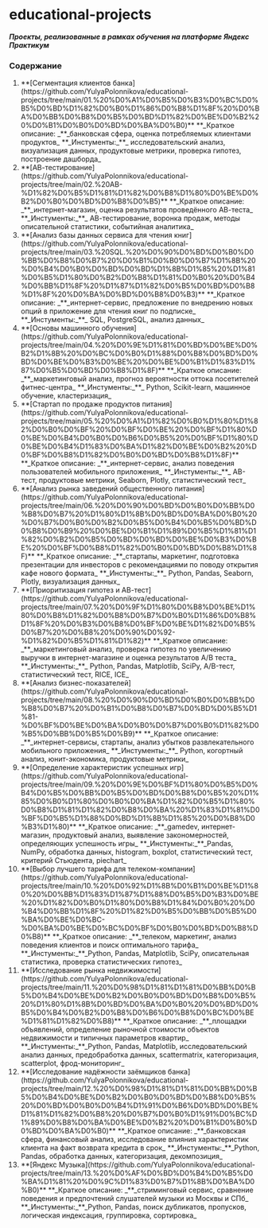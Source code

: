 # educational-projects
**_Проекты, реализованные в рамках обучения на платформе Яндекс Практикум_**
<h3> Содержание </h3>
    <ol>
        <li> **[Сегментация клиентов банка](https://github.com/YulyaPolonnikova/educational-projects/tree/main/01.%20%D0%A1%D0%B5%D0%B3%D0%BC%D0%B5%D0%BD%D1%82%D0%B0%D1%86%D0%B8%D1%8F%20%D0%BA%D0%BB%D0%B8%D0%B5%D0%BD%D1%82%D0%BE%D0%B2%20%D0%B1%D0%B0%D0%BD%D0%BA%D0%B0)**
**_Краткое описание: _**_банковская сфера, оценка потребляемых клиентами продуктов_
**_Инстументы:_**_ исследовательский анализ, визуализация данных, продуктовые метрики, проверка гипотез, построение дашборда_ </li>
        <li> **[АВ-тестирование](https://github.com/YulyaPolonnikova/educational-projects/tree/main/02.%20AB-%D1%82%D0%B5%D1%81%D1%82%D0%B8%D1%80%D0%BE%D0%B2%D0%B0%D0%BD%D0%B8%D0%B5)**
            **_Краткое описание: _**_интернет-магазин, оценка результатов проведённого АВ-теста_
            **_Инстументы:_**_ АВ-тестирование, воронка продаж, методы описательной статистики, событийная аналитика_ </li>
        <li> **[Анализ базы данных сервиса для чтения книг](https://github.com/YulyaPolonnikova/educational-projects/tree/main/03.%20SQL.%20%D0%90%D0%BD%D0%B0%D0%BB%D0%B8%D0%B7%20%D0%B1%D0%B0%D0%B7%D1%8B%20%D0%B4%D0%B0%D0%BD%D0%BD%D1%8B%D1%85%20%D1%81%D0%B5%D1%80%D0%B2%D0%B8%D1%81%D0%B0%20%D0%B4%D0%BB%D1%8F%20%D1%87%D1%82%D0%B5%D0%BD%D0%B8%D1%8F%20%D0%BA%D0%BD%D0%B8%D0%B3)**
            **_Краткое описание: _**_интернет-сервис, предложение по внедрению новых опций в приложение для чтения книг по подписке_
            **_Инстументы:_**_ SQL, PostgreSQL, анализ данных_ </li>
        <li> **[Основы машинного обучения](https://github.com/YulyaPolonnikova/educational-projects/tree/main/04.%20%D0%9E%D1%81%D0%BD%D0%BE%D0%B2%D1%8B%20%D0%BC%D0%B0%D1%88%D0%B8%D0%BD%D0%BD%D0%BE%D0%B3%D0%BE%20%D0%BE%D0%B1%D1%83%D1%87%D0%B5%D0%BD%D0%B8%D1%8F)**
            **_Краткое описание: _**_маркетинговый анализ, прогноз вероятности оттока посетителей фитнес-центра_
            **_Инстументы:_**_ Python, Scikit-learn, машинное обучение, кластеризация_ </li>
        <li> **[Стартап по продаже продуктов питания](https://github.com/YulyaPolonnikova/educational-projects/tree/main/05.%20%D0%A1%D1%82%D0%B0%D1%80%D1%82%D0%B0%D0%BF%20%D0%BF%D0%BE%20%D0%BF%D1%80%D0%BE%D0%B4%D0%B0%D0%B6%D0%B5%20%D0%BF%D1%80%D0%BE%D0%B4%D1%83%D0%BA%D1%82%D0%BE%D0%B2%20%D0%BF%D0%B8%D1%82%D0%B0%D0%BD%D0%B8%D1%8F)**
            **_Краткое описание: _**_интернет-сервис, анализ поведения пользователей мобильного приложения_
            **_Инстументы:_**_ АВ-тест, продуктовые метрики, Seaborn, Plotly, статистический тест_ </li>
        <li> **[Анализ рынка заведений общественного питания](https://github.com/YulyaPolonnikova/educational-projects/tree/main/06.%20%D0%90%D0%BD%D0%B0%D0%BB%D0%B8%D0%B7%20%D1%80%D1%8B%D0%BD%D0%BA%D0%B0%20%D0%B7%D0%B0%D0%B2%D0%B5%D0%B4%D0%B5%D0%BD%D0%B8%D0%B9%20%D0%BE%D0%B1%D1%89%D0%B5%D1%81%D1%82%D0%B2%D0%B5%D0%BD%D0%BD%D0%BE%D0%B3%D0%BE%20%D0%BF%D0%B8%D1%82%D0%B0%D0%BD%D0%B8%D1%8F)**
            **_Краткое описание: _**_стартапы, маркетинг, подготовка презентации для инвесторов с рекомендациями по поводу открытия кафе нового формата_
            **_Инстументы:_**_ Python, Pandas, Seaborn, Plotly, визуализация данных_ </li>        
        <li> **[Приоритизация гипотез и АВ-тест](https://github.com/YulyaPolonnikova/educational-projects/tree/main/07.%20%D0%9F%D1%80%D0%B8%D0%BE%D1%80%D0%B8%D1%82%D0%B8%D0%B7%D0%B0%D1%86%D0%B8%D1%8F%20%D0%B3%D0%B8%D0%BF%D0%BE%D1%82%D0%B5%D0%B7%20%D0%B8%20%D0%90%D0%92-%D1%82%D0%B5%D1%81%D1%82)**
            **_Краткое описание: _**_маркетинговый анализ, проверка гипотез по увеличению выручки в интернет-магазине и оценка результатов A/B теста_
            **_Инстументы:_**_ Python, Pandas, Matplotlib, SciPy, A/B-тест, статистический тест, RICE, ICE_ </li>
        <li> **[Анализ бизнес-показателей](https://github.com/YulyaPolonnikova/educational-projects/tree/main/08.%20%D0%90%D0%BD%D0%B0%D0%BB%D0%B8%D0%B7%20%D0%B1%D0%B8%D0%B7%D0%BD%D0%B5%D1%81-%D0%BF%D0%BE%D0%BA%D0%B0%D0%B7%D0%B0%D1%82%D0%B5%D0%BB%D0%B5%D0%B9)**
            **_Краткое описание: _**_интернет-сервисы, стартапы, анализ убытков развлекательного мобильного приложения_
            **_Инстументы:_**_ Python, когортный анализ, юнит-экономика, продуктовые метрики_ </li>
        <li> **[Определение характеристик успешных игр](https://github.com/YulyaPolonnikova/educational-projects/tree/main/09.%20%D0%9E%D0%BF%D1%80%D0%B5%D0%B4%D0%B5%D0%BB%D0%B5%D0%BD%D0%B8%D0%B5%20%D1%85%D0%B0%D1%80%D0%B0%D0%BA%D1%82%D0%B5%D1%80%D0%B8%D1%81%D1%82%D0%B8%D0%BA%20%D1%83%D1%81%D0%BF%D0%B5%D1%88%D0%BD%D1%8B%D1%85%20%D0%B8%D0%B3%D1%80)**
            **_Краткое описание: _**_gamedev, интернет-магазин, продуктовый анализ, выявление закономерностей, определяющих успешность игры_
            **_Инстументы:_**_Pandas, NumPy, обработка данных, histogram, boxplot, статистический тест, критерий Стьюдента, piechart_ </li>
        <li> **[Выбор лучшего тарифа для телеком-компании](https://github.com/YulyaPolonnikova/educational-projects/tree/main/10.%20%D0%92%D1%8B%D0%B1%D0%BE%D1%80%20%D0%BB%D1%83%D1%87%D1%88%D0%B5%D0%B3%D0%BE%20%D1%82%D0%B0%D1%80%D0%B8%D1%84%D0%B0%20%D0%B4%D0%BB%D1%8F%20%D1%82%D0%B5%D0%BB%D0%B5%D0%BA%D0%BE%D0%BC-%D0%BA%D0%BE%D0%BC%D0%BF%D0%B0%D0%BD%D0%B8%D0%B8)**
            **_Краткое описание: _**_телеком, маркетинг, анализ поведения клиентов и поиск оптимального тарифа_
            **_Инстументы:_**_Python, Pandas, Matplotlib, SciPy, описательная статистика, проверка статистических гипотез_ </li>
        <li> **[Исследование рынка недвижимости](https://github.com/YulyaPolonnikova/educational-projects/tree/main/11.%20%D0%98%D1%81%D1%81%D0%BB%D0%B5%D0%B4%D0%BE%D0%B2%D0%B0%D0%BD%D0%B8%D0%B5%20%D1%80%D1%8B%D0%BD%D0%BA%D0%B0%20%D0%BD%D0%B5%D0%B4%D0%B2%D0%B8%D0%B6%D0%B8%D0%BC%D0%BE%D1%81%D1%82%D0%B8)**
            **_Краткое описание: _**_площадки объявлений, определение рыночной стоимости объектов недвижимости и типичных параметров квартир_
            **_Инстументы:_**_Python, Pandas, Matplotlib, исследовательский анализ данных, предобработка данных, scattermatrix,
категоризация, scatterplot,  фрод-мониторинг_ </li>
        <li> **[Исследование надёжности заёмщиков банка](https://github.com/YulyaPolonnikova/educational-projects/tree/main/12.%20%D0%98%D1%81%D1%81%D0%BB%D0%B5%D0%B4%D0%BE%D0%B2%D0%B0%D0%BD%D0%B8%D0%B5%20%D0%BD%D0%B0%D0%B4%D1%91%D0%B6%D0%BD%D0%BE%D1%81%D1%82%D0%B8%20%D0%B7%D0%B0%D1%91%D0%BC%D1%89%D0%B8%D0%BA%D0%BE%D0%B2%20%D0%B1%D0%B0%D0%BD%D0%BA%D0%B0)**
            **_Краткое описание: _**_банковская сфера, финансовый анализ, исследование влияния характеристик клиента на факт возврата кредита в срок_
            **_Инстументы:_**_Python, Pandas, обработка данных, категоризация, декомпозиция_ </li>
        <li> **[Яндекс Музыка](https://github.com/YulyaPolonnikova/educational-projects/tree/main/13.%20%D0%AF%D0%BD%D0%B4%D0%B5%D0%BA%D1%81%20%D0%9C%D1%83%D0%B7%D1%8B%D0%BA%D0%B0)**
            **_Краткое описание: _**_стриминговый сервис, сравнение поведения и предпочтений слушателей музыки из Москвы и СПб_
            **_Инстументы:_**_Python, Pandas, поиск дубликатов, пропусков, логическая индексация, группировка, сортировка_ </li>
    </ol>
